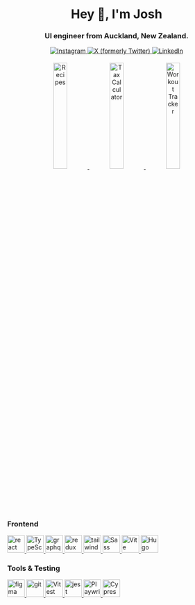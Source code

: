 <h1 align="center">Hey 👋, I'm Josh</h1>
<h3 align="center">
  UI engineer from Auckland, New Zealand.
</h3>

<p align="center">
  <a href="https://instagram.com/joshuabooth.nz" target="_blank">
    <img
      src="https://img.shields.io/badge/instagram-%23DD2A7B.svg?&style=for-the-badge&logo=instagram&logoColor=white"
      alt="Instagram"
      style="margin-bottom: 5px;"
    />
  </a>
  <a href="https://twitter.com/joshuaboothnz" target="_blank">
    <img
      src="https://img.shields.io/badge/x/twitter-grey?style=for-the-badge&logo=x"
      alt="X (formerly Twitter)"
      style="margin-bottom: 5px;"
    />
  </a>
  <a href="https://linkedin.com/in/Joshua-Booth" target="_blank">
    <img
      src="https://img.shields.io/badge/linkedin-%231E77B5.svg?&style=for-the-badge&logo=linkedin&logoColor=white"
      alt="LinkedIn"
      style="margin-bottom: 5px;"
    />
  </a>
</p>



<p align="center">
  <a href="https://www.instagram.com/p/CM5-fu8hNQe/" target="_blank">
    <img
      src="https://user-images.githubusercontent.com/21270910/120047382-8e367f00-c068-11eb-8019-0b6215b8aecf.png"
      alt="Recipes"
      width="25%"
      style="display:inline-block;margin-bottom: 5px;"
    />
  </a>
  <a href="https://www.instagram.com/p/CMDTlANhtqS/" target="_blank">
    <img
      src="https://user-images.githubusercontent.com/21270910/120047405-a4dcd600-c068-11eb-8e47-59a7740efeb1.png"
      alt="Tax Calculator"
      width="25%"
      style="display:inline-block;margin-bottom: 5px;"
    />
  </a>
  <a href="https://www.instagram.com/p/CL3jmwohDlx/" target="_blank">
    <img
      src="https://user-images.githubusercontent.com/21270910/110591277-bdfa8700-81dd-11eb-9607-f17e95caaeb3.jpg"
      alt="Workout Tracker"
      width="25%"
      style="display:inline-block;margin-bottom: 5px;"
    />
  </a>
  <br />
</p>

<br />

# 

### Frontend

<p align="left">
   <a href="https://reactjs.org/" target="_blank">
    <img
      src="https://cdn.jsdelivr.net/gh/devicons/devicon@latest/icons/react/react-original.svg"
      alt="react"
      width="40"
      height="40"
    />    
  </a>
  <a href="https://www.typescriptlang.org/" target="_blank">
    <img
      src="https://cdn.jsdelivr.net/gh/devicons/devicon@latest/icons/typescript/typescript-original.svg"
      alt="TypeScript"
      width="40"
      height="40"
    />
  </a>
  <a href="https://graphql.org/" target="_blank">
    <img
      src="https://svgl.app/library/graphql.svg"
      alt="graphql"
      width="40"
      height="40"
    />
  </a>
  <a href="https://redux.js.org" target="_blank">
    <img
      src="https://cdn.jsdelivr.net/gh/devicons/devicon@latest/icons/redux/redux-original.svg"
      alt="redux"
      width="40"
      height="40"
    />
  </a>
  <a href="https://tailwindcss.com/" target="_blank">
    <img
      src="https://cdn.jsdelivr.net/gh/devicons/devicon@latest/icons/tailwindcss/tailwindcss-original.svg"
      alt="tailwindcss"
      width="40"
      height="40"
    />        
  </a>
  <a href="https://sass-lang.com" target="_blank">
    <img
      src="https://cdn.jsdelivr.net/gh/devicons/devicon@latest/icons/sass/sass-original.svg"
      alt="Sass"
      width="40"
      height="40"
    />
  </a>
  <a href="https://vitejs.dev/" target="_blank">
    <img
      src="https://cdn.jsdelivr.net/gh/devicons/devicon@latest/icons/vitejs/vitejs-original.svg"
      alt="Vite"
      width="40"
      height="40"
    />
  </a>
  <a href="https://gohugo.io/" target="_blank">
    <img
      src="https://cdn.jsdelivr.net/gh/devicons/devicon@latest/icons/hugo/hugo-original.svg"
      alt="Hugo"
      width="40"
      height="40"
    />
  </a>
 </p>
 
 ### Tools & Testing
 
 <p>
   <a href="https://www.figma.com/" target="_blank">
    <img
      src="https://cdn.jsdelivr.net/gh/devicons/devicon@latest/icons/figma/figma-original.svg"
      alt="figma"
      width="40"
      height="40"
    />
  </a>
  <a href="https://git-scm.com/" target="_blank">
    <img
      src="https://cdn.jsdelivr.net/gh/devicons/devicon@latest/icons/git/git-original.svg"
      alt="git"
      width="40"
      height="40"
    />
  </a>
  <a href="https://vitest.dev/" target="_blank">
    <img
      src="https://cdn.jsdelivr.net/gh/devicons/devicon@latest/icons/vitest/vitest-original.svg"
      alt="Vitest"
      width="40"
      height="40"
    />
  </a>
  <a href="https://jestjs.io" target="_blank">
    <img
      src="https://cdn.jsdelivr.net/gh/devicons/devicon@latest/icons/jest/jest-plain.svg"
      alt="jest"
      width="40"
      height="40"
    />
  </a>
  <a href="https://playwright.dev/" target="_blank">
    <img
      src="https://cdn.jsdelivr.net/gh/devicons/devicon@latest/icons/playwright/playwright-original.svg"
      alt="Playwright"
      width="40"
      height="40"
    />    
  </a>
  <a href="https://www.cypress.io" target="_blank">
    <img
      src="https://cdn.jsdelivr.net/gh/devicons/devicon@latest/icons/cypressio/cypressio-original.svg"
      alt="Cypress"
      width="40"
      height="40"
    />
  </a>
</p>
